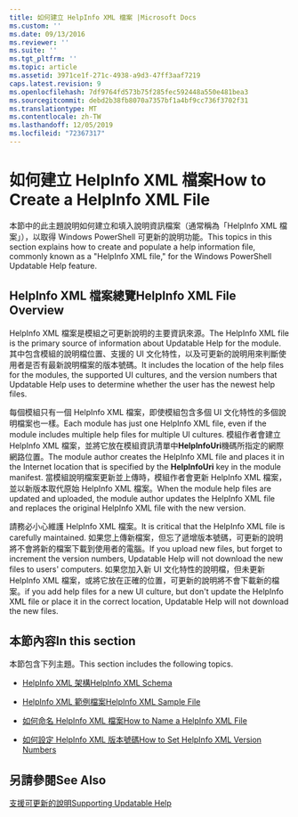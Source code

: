 ```yaml
---
title: 如何建立 HelpInfo XML 檔案 |Microsoft Docs
ms.custom: ''
ms.date: 09/13/2016
ms.reviewer: ''
ms.suite: ''
ms.tgt_pltfrm: ''
ms.topic: article
ms.assetid: 3971ce1f-271c-4938-a9d3-47ff3aaf7219
caps.latest.revision: 9
ms.openlocfilehash: 7df9764fd573b75f285fec592448a550e481bea3
ms.sourcegitcommit: debd2b38fb8070a7357bf1a4bf9cc736f3702f31
ms.translationtype: MT
ms.contentlocale: zh-TW
ms.lasthandoff: 12/05/2019
ms.locfileid: "72367317"
---
```

# <a name="how-to-create-a-helpinfo-xml-file"></a><span data-ttu-id="1a73d-102">如何建立 HelpInfo XML 檔案</span><span class="sxs-lookup"><span data-stu-id="1a73d-102">How to Create a HelpInfo XML File</span></span>

<span data-ttu-id="1a73d-103">本節中的此主題說明如何建立和填入說明資訊檔案（通常稱為「HelpInfo XML 檔案」），以取得 Windows PowerShell 可更新的說明功能。</span><span class="sxs-lookup"><span data-stu-id="1a73d-103">This topics in this section explains how to create and populate a help information file, commonly known as a "HelpInfo XML file," for the Windows PowerShell Updatable Help feature.</span></span>

## <a name="helpinfo-xml-file-overview"></a><span data-ttu-id="1a73d-104">HelpInfo XML 檔案總覽</span><span class="sxs-lookup"><span data-stu-id="1a73d-104">HelpInfo XML File Overview</span></span>

<span data-ttu-id="1a73d-105">HelpInfo XML 檔案是模組之可更新說明的主要資訊來源。</span><span class="sxs-lookup"><span data-stu-id="1a73d-105">The HelpInfo XML file is the primary source of information about Updatable Help for the module.</span></span> <span data-ttu-id="1a73d-106">其中包含模組的說明檔位置、支援的 UI 文化特性，以及可更新的說明用來判斷使用者是否有最新說明檔案的版本號碼。</span><span class="sxs-lookup"><span data-stu-id="1a73d-106">It includes the location of the help files for the modules, the supported UI cultures, and the version numbers that Updatable Help uses to determine whether the user has the newest help files.</span></span>

<span data-ttu-id="1a73d-107">每個模組只有一個 HelpInfo XML 檔案，即使模組包含多個 UI 文化特性的多個說明檔案也一樣。</span><span class="sxs-lookup"><span data-stu-id="1a73d-107">Each module has just one HelpInfo XML file, even if the module includes multiple help files for multiple UI cultures.</span></span> <span data-ttu-id="1a73d-108">模組作者會建立 HelpInfo XML 檔案，並將它放在模組資訊清單中**HelpInfoUri**機碼所指定的網際網路位置。</span><span class="sxs-lookup"><span data-stu-id="1a73d-108">The module author creates the HelpInfo XML file and places it in the Internet location that is specified by the **HelpInfoUri** key in the module manifest.</span></span> <span data-ttu-id="1a73d-109">當模組說明檔案更新並上傳時，模組作者會更新 HelpInfo XML 檔案，並以新版本取代原始 HelpInfo XML 檔案。</span><span class="sxs-lookup"><span data-stu-id="1a73d-109">When the module help files are updated and uploaded, the module author updates the HelpInfo XML file and replaces the original HelpInfo XML file with the new version.</span></span>

<span data-ttu-id="1a73d-110">請務必小心維護 HelpInfo XML 檔案。</span><span class="sxs-lookup"><span data-stu-id="1a73d-110">It is critical that the HelpInfo XML file is carefully maintained.</span></span> <span data-ttu-id="1a73d-111">如果您上傳新檔案，但忘了遞增版本號碼，可更新的說明將不會將新的檔案下載到使用者的電腦。</span><span class="sxs-lookup"><span data-stu-id="1a73d-111">If you upload new files, but forget to increment the version numbers, Updatable Help will not download the new files to users' computers.</span></span> <span data-ttu-id="1a73d-112">如果您加入新 UI 文化特性的說明檔，但未更新 HelpInfo XML 檔案，或將它放在正確的位置，可更新的說明將不會下載新的檔案。</span><span class="sxs-lookup"><span data-stu-id="1a73d-112">if you add help files for a new UI culture, but don't update the HelpInfo XML file or place it in the correct location, Updatable Help will not download the new files.</span></span>

## <a name="in-this-section"></a><span data-ttu-id="1a73d-113">本節內容</span><span class="sxs-lookup"><span data-stu-id="1a73d-113">In this section</span></span>

<span data-ttu-id="1a73d-114">本節包含下列主題。</span><span class="sxs-lookup"><span data-stu-id="1a73d-114">This section includes the following topics.</span></span>

- [<span data-ttu-id="1a73d-115">HelpInfo XML 架構</span><span class="sxs-lookup"><span data-stu-id="1a73d-115">HelpInfo XML Schema</span></span>](./helpinfo-xml-schema.md)

- [<span data-ttu-id="1a73d-116">HelpInfo XML 範例檔案</span><span class="sxs-lookup"><span data-stu-id="1a73d-116">HelpInfo XML Sample File</span></span>](./helpinfo-xml-sample-file.md)

- [<span data-ttu-id="1a73d-117">如何命名 HelpInfo XML 檔案</span><span class="sxs-lookup"><span data-stu-id="1a73d-117">How to Name a HelpInfo XML File</span></span>](./how-to-name-a-helpinfo-xml-file.md)

- [<span data-ttu-id="1a73d-118">如何設定 HelpInfo XML 版本號碼</span><span class="sxs-lookup"><span data-stu-id="1a73d-118">How to Set HelpInfo XML Version Numbers</span></span>](./how-to-set-helpinfo-xml-version-numbers.md)

## <a name="see-also"></a><span data-ttu-id="1a73d-119">另請參閱</span><span class="sxs-lookup"><span data-stu-id="1a73d-119">See Also</span></span>

[<span data-ttu-id="1a73d-120">支援可更新的說明</span><span class="sxs-lookup"><span data-stu-id="1a73d-120">Supporting Updatable Help</span></span>](./supporting-updatable-help.md)